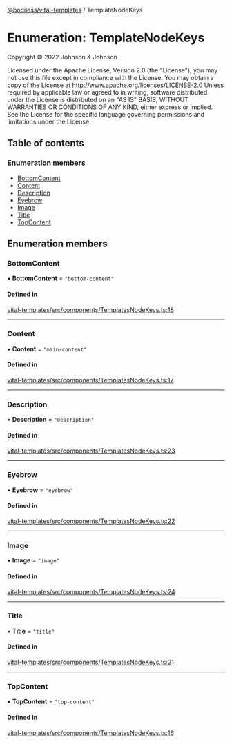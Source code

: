[@bodiless/vital-templates](../README.md) / TemplateNodeKeys

# Enumeration: TemplateNodeKeys

Copyright © 2022 Johnson & Johnson

Licensed under the Apache License, Version 2.0 (the "License");
you may not use this file except in compliance with the License.
You may obtain a copy of the License at
http://www.apache.org/licenses/LICENSE-2.0
Unless required by applicable law or agreed to in writing, software
distributed under the License is distributed on an "AS IS" BASIS,
WITHOUT WARRANTIES OR CONDITIONS OF ANY KIND, either express or implied.
See the License for the specific language governing permissions and
limitations under the License.

## Table of contents

### Enumeration members

- [BottomContent](TemplateNodeKeys.md#bottomcontent)
- [Content](TemplateNodeKeys.md#content)
- [Description](TemplateNodeKeys.md#description)
- [Eyebrow](TemplateNodeKeys.md#eyebrow)
- [Image](TemplateNodeKeys.md#image)
- [Title](TemplateNodeKeys.md#title)
- [TopContent](TemplateNodeKeys.md#topcontent)

## Enumeration members

### BottomContent

• **BottomContent** = `"bottom-content"`

#### Defined in

[vital-templates/src/components/TemplatesNodeKeys.ts:18](https://github.com/wodenx/Bodiless-JS/blob/bf58290ac/packages/vital-templates/src/components/TemplatesNodeKeys.ts#L18)

___

### Content

• **Content** = `"main-content"`

#### Defined in

[vital-templates/src/components/TemplatesNodeKeys.ts:17](https://github.com/wodenx/Bodiless-JS/blob/bf58290ac/packages/vital-templates/src/components/TemplatesNodeKeys.ts#L17)

___

### Description

• **Description** = `"description"`

#### Defined in

[vital-templates/src/components/TemplatesNodeKeys.ts:23](https://github.com/wodenx/Bodiless-JS/blob/bf58290ac/packages/vital-templates/src/components/TemplatesNodeKeys.ts#L23)

___

### Eyebrow

• **Eyebrow** = `"eyebrow"`

#### Defined in

[vital-templates/src/components/TemplatesNodeKeys.ts:22](https://github.com/wodenx/Bodiless-JS/blob/bf58290ac/packages/vital-templates/src/components/TemplatesNodeKeys.ts#L22)

___

### Image

• **Image** = `"image"`

#### Defined in

[vital-templates/src/components/TemplatesNodeKeys.ts:24](https://github.com/wodenx/Bodiless-JS/blob/bf58290ac/packages/vital-templates/src/components/TemplatesNodeKeys.ts#L24)

___

### Title

• **Title** = `"title"`

#### Defined in

[vital-templates/src/components/TemplatesNodeKeys.ts:21](https://github.com/wodenx/Bodiless-JS/blob/bf58290ac/packages/vital-templates/src/components/TemplatesNodeKeys.ts#L21)

___

### TopContent

• **TopContent** = `"top-content"`

#### Defined in

[vital-templates/src/components/TemplatesNodeKeys.ts:16](https://github.com/wodenx/Bodiless-JS/blob/bf58290ac/packages/vital-templates/src/components/TemplatesNodeKeys.ts#L16)
